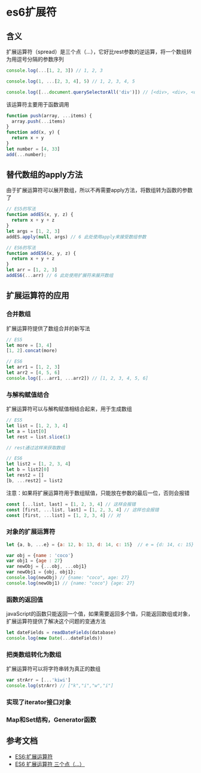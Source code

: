 # es6扩展符
## 含义
扩展运算符（spread）是三个点（...），它好比rest参数的逆运算，将一个数组转为用逗号分隔的参数序列
```js
console.log(...[1, 2, 3]) // 1, 2, 3

console.log(1, ...[2, 3, 4], 5) // 1, 2, 3, 4, 5

console.log([...document.querySelectorAll('div')]) // [<div>, <div>, <div>]
```

该运算符主要用于函数调用
```js
function push(array, ...items) {
  array.push(...items)
}
function add(x, y) {
  return x + y
}
let number = [4, 33]
add(...number);
```
## 替代数组的apply方法
由于扩展运算符可以展开数组，所以不再需要apply方法，将数组转为函数的参数了
```js
// ES5的写法
function addES(x, y, z) {
  return x + y + z
}
let args = [1, 2, 3]
addES.apply(null, args) // 6 此处使用apply来接受数组参数

// ES6的写法
function addES6(x, y, z) {
  return x + y + z
}
let arr = [1, 2, 3]
addES6(...arr) // 6 此处使用扩展符来展开数组
```

## 扩展运算符的应用
### 合并数组
扩展运算符提供了数组合并的新写法
```js
// ES5
let more = [3, 4]
[1, 2].concat(more)

// ES6
let arr1 = [1, 2, 3]
let arr2 = [4, 5, 6]
console.log([...arr1, ...arr2]) // [1, 2, 3, 4, 5, 6]
```
### 与解构赋值结合
扩展运算符可以与解构赋值相结合起来，用于生成数组
```js
// ES5 
let list = [1, 2, 3, 4]
let a = list[0]
let rest = list.slice(1)

// rest通过这样来获取数组

// ES6
let list2 = [1, 2, 3, 4]
let b = list2[0]
let rest2 = []
[b, ...rest2] = list2
```
注意：如果将扩展运算符用于数组赋值，只能放在参数的最后一位，否则会报错
```js
const [...list, last] = [1, 2, 3, 4] // 这样会报错
const [first, ...list, last] = [1, 2, 3, 4] // 这样也会报错
const [first, ...list] = [1, 2, 3, 4] // 对
```
### 对象的扩展运算符
```js
let {a, b, ...e} = {a: 12, b: 13, d: 14, c: 15}  // e = {d: 14, c: 15}

var obj = {name : 'coco'}
var obj1 = {age : 27}
var newObj = {...obj, ...obj1}
var newObj1 = {obj, obj1};
console.log(newObj) // {name: "coco", age: 27}
console.log(newObj1) // {name: "coco"} {age: 27}
```
### 函数的返回值
javaScript的函数只能返回一个值，如果需要返回多个值，只能返回数组或对象，扩展运算符提供了解决这个问题的变通方法
```js
let dateFields = readDateFields(database)
console.log(new Date(...dateFields))
```
### 把类数组转化为数组
扩展运算符可以将字符串转为真正的数组
```js
var strArr = [...'kiwi']
console.log(strArr) // ["k","i","w","i"]
```
### 实现了iterator接口对象
### Map和Set结构，Generator函数

## 参考文档
* [ES6:扩展运算符](https://juejin.im/post/5ad88219f265da505546692f)
* [ES6 扩展运算符 三个点（...）](https://blog.csdn.net/qq_30100043/article/details/53391308)
